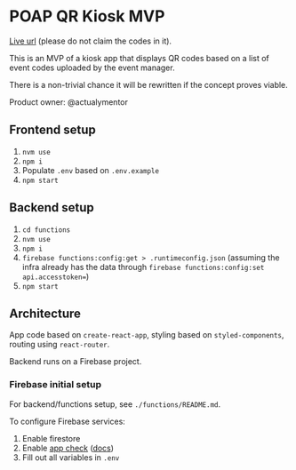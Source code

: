 # POAP QR Kiosk MVP

[Live url]( https://poap-qr-kiosk.web.app/ ) (please do not claim the codes in it).

This is an MVP of a kiosk app that displays QR codes based on a list of event codes uploaded by the event manager.

There is a non-trivial chance it will be rewritten if the concept proves viable.

Product owner: @actualymentor

## Frontend setup

1. `nvm use`
2. `npm i`
3. Populate `.env` based on `.env.example`
4. `npm start`

## Backend setup

1. `cd functions`
2. `nvm use`
3. `npm i`
4. `firebase functions:config:get > .runtimeconfig.json` (assuming the infra already has the data through `firebase functions:config:set api.accesstoken=`)
5. `npm start`

## Architecture

App code based on `create-react-app`, styling based on `styled-components`, routing using `react-router`.

Backend runs on a Firebase project.

### Firebase initial setup

For backend/functions setup, see `./functions/README.md`.

To configure Firebase services:

1. Enable firestore
2. Enable [app check]( https://console.firebase.google.com/u/0/project/poap-qr-kiosk/settings/appcheck ) ([docs](https://firebase.google.com/docs/app-check/web/recaptcha-provider))
3. Fill out all variables in `.env`
